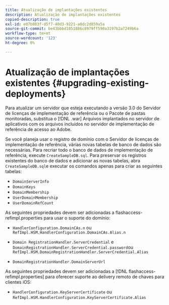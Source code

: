 ```yaml
---
title: Atualização de implantações existentes
description: Atualização de implantações existentes
copied-description: true
exl-id: e07b883f-d5f7-40d3-9221-a0dc2d859a5a
source-git-commit: be43bbbd1051886c8979ff590a3197b2a7249b6a
workflow-type: tm+mt
source-wordcount: '123'
ht-degree: 0%

---
```


# Atualização de implantações existentes {#upgrading-existing-deployments}

Para atualizar um servidor que esteja executando a versão 3.0 do Servidor de licenças de implementação de referência ou o Pacote de pastas monitoradas, substitua o [!DNL .war] Arquivos implantados no servidor de aplicativos com os arquivos incluídos no servidor de implementação de referência de acesso ao Adobe.

Se você planeja usar o registro de domínio com o Servidor de licenças de implementação de referência, várias novas tabelas de banco de dados são necessárias. Para recriar todo o banco de dados de implementação de referência, execute `CreateSampleDB.sql`. Para preservar os registros existentes do banco de dados e adicionar as novas tabelas, abra `CreateSampleDB.sql`e executar os comandos apenas para criar as seguintes tabelas:

* `DomainServerInfo`
* `DomainKeys`
* `DomainMembership`
* `UserDomainMembership`
* `UserDomainRefCount`

As seguintes propriedades devem ser adicionadas a flashaccess-refimpl.properties para usar o suporte do domínio:

* `HandlerConfiguration.DomainCAs.n` ou `RefImpl.HSM.HandlerConfiguration.DomainCAs.Alias.n`

* `Domain RegistrationHandler.ServerCredential` e `DomainRegistrationHandler.ServerCredential.password`ou `RefImpl.HSM.DomainRegistrationHandler.ServerCredential.Alias`

* `DomainRegistrationHandler.DomainServerUrl`

As seguintes propriedades devem ser adicionadas a [!DNL flashaccess-refimpl.properties] para oferecer suporte ao delivery remoto de chaves para clientes iOS:

* `HandlerConfiguration.KeyServerCertificate` ou `RefImpl.HSM.HandlerConfiguration.KeyServerCertificate.Alias`
